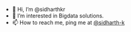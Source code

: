- 👋 Hi, I’m @sidharthkr
- 👀 I’m interested in Bigdata solutions. 
- 📫 How to reach me, ping me at [@sidharth-k](https://linkedin.com/in/sidharth-k)

<!---
sidharthkr/sidharthkr is a ✨ special ✨ repository because its `README.md` (this file) appears on your GitHub profile.
You can click the Preview link to take a look at your changes.
--->
